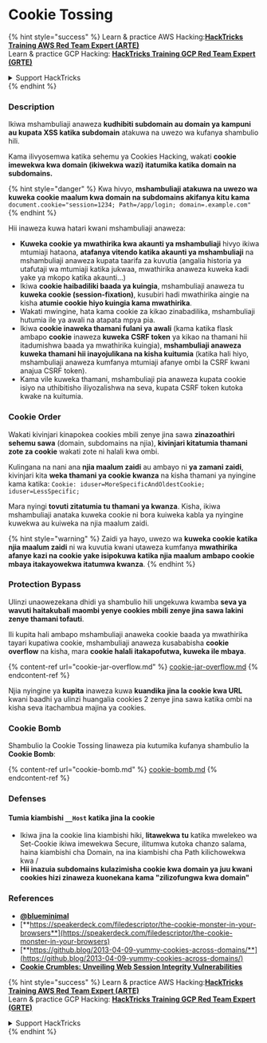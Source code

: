 # Cookie Tossing

{% hint style="success" %}
Learn & practice AWS Hacking:<img src="/.gitbook/assets/arte.png" alt="" data-size="line">[**HackTricks Training AWS Red Team Expert (ARTE)**](https://training.hacktricks.xyz/courses/arte)<img src="/.gitbook/assets/arte.png" alt="" data-size="line">\
Learn & practice GCP Hacking: <img src="/.gitbook/assets/grte.png" alt="" data-size="line">[**HackTricks Training GCP Red Team Expert (GRTE)**<img src="/.gitbook/assets/grte.png" alt="" data-size="line">](https://training.hacktricks.xyz/courses/grte)

<details>

<summary>Support HackTricks</summary>

* Check the [**subscription plans**](https://github.com/sponsors/carlospolop)!
* **Join the** 💬 [**Discord group**](https://discord.gg/hRep4RUj7f) or the [**telegram group**](https://t.me/peass) or **follow** us on **Twitter** 🐦 [**@hacktricks\_live**](https://twitter.com/hacktricks\_live)**.**
* **Share hacking tricks by submitting PRs to the** [**HackTricks**](https://github.com/carlospolop/hacktricks) and [**HackTricks Cloud**](https://github.com/carlospolop/hacktricks-cloud) github repos.

</details>
{% endhint %}

### Description

Ikiwa mshambuliaji anaweza **kudhibiti subdomain au domain ya kampuni au kupata XSS katika subdomain** atakuwa na uwezo wa kufanya shambulio hili.

Kama ilivyosemwa katika sehemu ya Cookies Hacking, wakati **cookie imewekwa kwa domain (ikiwekwa wazi) itatumika katika domain na subdomains.**

{% hint style="danger" %}
Kwa hivyo, **mshambuliaji atakuwa na uwezo wa kuweka cookie maalum kwa domain na subdomains akifanya kitu kama** `document.cookie="session=1234; Path=/app/login; domain=.example.com"`
{% endhint %}

Hii inaweza kuwa hatari kwani mshambuliaji anaweza:

* **Kuweka cookie ya mwathirika kwa akaunti ya mshambuliaji** hivyo ikiwa mtumiaji hataona, **atafanya vitendo katika akaunti ya mshambuliaji** na mshambuliaji anaweza kupata taarifa za kuvutia (angalia historia ya utafutaji wa mtumiaji katika jukwaa, mwathirika anaweza kuweka kadi yake ya mkopo katika akaunti...)
* Ikiwa **cookie haibadiliki baada ya kuingia**, mshambuliaji anaweza tu **kuweka cookie (session-fixation)**, kusubiri hadi mwathirika aingie na kisha **atumie cookie hiyo kuingia kama mwathirika**.
* Wakati mwingine, hata kama cookie za kikao zinabadilika, mshambuliaji hutumia ile ya awali na atapata mpya pia.
* Ikiwa **cookie inaweka thamani fulani ya awali** (kama katika flask ambapo **cookie** inaweza **kuweka** **CSRF token** ya kikao na thamani hii itadumishwa baada ya mwathirika kuingia), **mshambuliaji anaweza kuweka thamani hii inayojulikana na kisha kuitumia** (katika hali hiyo, mshambuliaji anaweza kumfanya mtumiaji afanye ombi la CSRF kwani anajua CSRF token).
* Kama vile kuweka thamani, mshambuliaji pia anaweza kupata cookie isiyo na uthibitisho iliyozalishwa na seva, kupata CSRF token kutoka kwake na kuitumia.

### Cookie Order

Wakati kivinjari kinapokea cookies mbili zenye jina sawa **zinazoathiri sehemu sawa** (domain, subdomains na njia), **kivinjari kitatumia thamani zote za cookie** wakati zote ni halali kwa ombi.

Kulingana na nani ana **njia maalum zaidi** au ambayo ni **ya zamani zaidi**, kivinjari kita **weka thamani ya cookie kwanza** na kisha thamani ya nyingine kama katika: `Cookie: iduser=MoreSpecificAndOldestCookie; iduser=LessSpecific;`

Mara nyingi **tovuti zitatumia tu thamani ya kwanza**. Kisha, ikiwa mshambuliaji anataka kuweka cookie ni bora kuiweka kabla ya nyingine kuwekwa au kuiweka na njia maalum zaidi.

{% hint style="warning" %}
Zaidi ya hayo, uwezo wa **kuweka cookie katika njia maalum zaidi** ni wa kuvutia kwani utaweza kumfanya **mwathirika afanye kazi na cookie yake isipokuwa katika njia maalum ambapo cookie mbaya itakayowekwa itatumwa kwanza**.
{% endhint %}

### Protection Bypass

Ulinzi unaowezekana dhidi ya shambulio hili ungekuwa kwamba **seva ya wavuti haitakubali maombi yenye cookies mbili zenye jina sawa lakini zenye thamani tofauti**.

Ili kupita hali ambapo mshambuliaji anaweka cookie baada ya mwathirika tayari kupatiwa cookie, mshambuliaji anaweza kusababisha **cookie overflow** na kisha, mara **cookie halali itakapofutwa, kuweka ile mbaya**.

{% content-ref url="cookie-jar-overflow.md" %}
[cookie-jar-overflow.md](cookie-jar-overflow.md)
{% endcontent-ref %}

Njia nyingine ya **kupita** inaweza kuwa **kuandika jina la cookie kwa URL** kwani baadhi ya ulinzi huangalia cookies 2 zenye jina sawa katika ombi na kisha seva itachambua majina ya cookies.

### Cookie Bomb

Shambulio la Cookie Tossing linaweza pia kutumika kufanya shambulio la **Cookie Bomb**:

{% content-ref url="cookie-bomb.md" %}
[cookie-bomb.md](cookie-bomb.md)
{% endcontent-ref %}

### Defense**s**

#### **Tumia kiambishi `__Host` katika jina la cookie**

* Ikiwa jina la cookie lina kiambishi hiki, **litawekwa tu** katika mwelekeo wa Set-Cookie ikiwa imewekwa Secure, ilitumwa kutoka chanzo salama, haina kiambishi cha Domain, na ina kiambishi cha Path kilichowekwa kwa /
* **Hii inazuia subdomains kulazimisha cookie kwa domain ya juu kwani cookies hizi zinaweza kuonekana kama "zilizofungwa kwa domain"**

### References

* [**@blueminimal**](https://twitter.com/blueminimal)
* [**https://speakerdeck.com/filedescriptor/the-cookie-monster-in-your-browsers**](https://speakerdeck.com/filedescriptor/the-cookie-monster-in-your-browsers)
* [**https://github.blog/2013-04-09-yummy-cookies-across-domains/**](https://github.blog/2013-04-09-yummy-cookies-across-domains/)
* [**Cookie Crumbles: Unveiling Web Session Integrity Vulnerabilities**](https://www.youtube.com/watch?v=F\_wAzF4a7Xg)

{% hint style="success" %}
Learn & practice AWS Hacking:<img src="/.gitbook/assets/arte.png" alt="" data-size="line">[**HackTricks Training AWS Red Team Expert (ARTE)**](https://training.hacktricks.xyz/courses/arte)<img src="/.gitbook/assets/arte.png" alt="" data-size="line">\
Learn & practice GCP Hacking: <img src="/.gitbook/assets/grte.png" alt="" data-size="line">[**HackTricks Training GCP Red Team Expert (GRTE)**<img src="/.gitbook/assets/grte.png" alt="" data-size="line">](https://training.hacktricks.xyz/courses/grte)

<details>

<summary>Support HackTricks</summary>

* Check the [**subscription plans**](https://github.com/sponsors/carlospolop)!
* **Join the** 💬 [**Discord group**](https://discord.gg/hRep4RUj7f) or the [**telegram group**](https://t.me/peass) or **follow** us on **Twitter** 🐦 [**@hacktricks\_live**](https://twitter.com/hacktricks\_live)**.**
* **Share hacking tricks by submitting PRs to the** [**HackTricks**](https://github.com/carlospolop/hacktricks) and [**HackTricks Cloud**](https://github.com/carlospolop/hacktricks-cloud) github repos.

</details>
{% endhint %}
